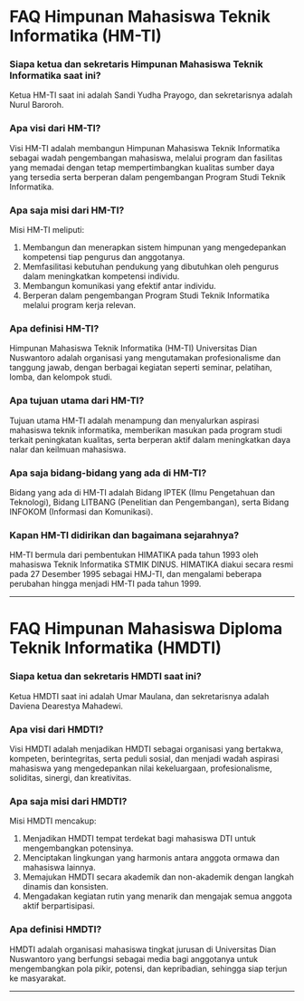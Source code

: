 
# **FAQ Himpunan Mahasiswa Teknik Informatika (HM-TI)**

### **Siapa ketua dan sekretaris Himpunan Mahasiswa Teknik Informatika saat ini?**

Ketua HM-TI saat ini adalah Sandi Yudha Prayogo, dan sekretarisnya adalah Nurul Baroroh.

### **Apa visi dari HM-TI?**

Visi HM-TI adalah membangun Himpunan Mahasiswa Teknik Informatika sebagai wadah pengembangan mahasiswa, melalui program dan fasilitas yang memadai dengan tetap mempertimbangkan kualitas sumber daya yang tersedia serta berperan dalam pengembangan Program Studi Teknik Informatika.

### **Apa saja misi dari HM-TI?**

Misi HM-TI meliputi:

1. Membangun dan menerapkan sistem himpunan yang mengedepankan kompetensi tiap pengurus dan anggotanya.
2. Memfasilitasi kebutuhan pendukung yang dibutuhkan oleh pengurus dalam meningkatkan kompetensi individu.
3. Membangun komunikasi yang efektif antar individu.
4. Berperan dalam pengembangan Program Studi Teknik Informatika melalui program kerja relevan.

### **Apa definisi HM-TI?**

Himpunan Mahasiswa Teknik Informatika (HM-TI) Universitas Dian Nuswantoro adalah organisasi yang mengutamakan profesionalisme dan tanggung jawab, dengan berbagai kegiatan seperti seminar, pelatihan, lomba, dan kelompok studi.

### **Apa tujuan utama dari HM-TI?**

Tujuan utama HM-TI adalah menampung dan menyalurkan aspirasi mahasiswa teknik informatika, memberikan masukan pada program studi terkait peningkatan kualitas, serta berperan aktif dalam meningkatkan daya nalar dan keilmuan mahasiswa.

### **Apa saja bidang-bidang yang ada di HM-TI?**

Bidang yang ada di HM-TI adalah Bidang IPTEK (Ilmu Pengetahuan dan Teknologi), Bidang LITBANG (Penelitian dan Pengembangan), serta Bidang INFOKOM (Informasi dan Komunikasi).

### **Kapan HM-TI didirikan dan bagaimana sejarahnya?**

HM-TI bermula dari pembentukan HIMATIKA pada tahun 1993 oleh mahasiswa Teknik Informatika STMIK DINUS. HIMATIKA diakui secara resmi pada 27 Desember 1995 sebagai HMJ-TI, dan mengalami beberapa perubahan hingga menjadi HM-TI pada tahun 1999.

---

# **FAQ Himpunan Mahasiswa Diploma Teknik Informatika (HMDTI)**

### **Siapa ketua dan sekretaris HMDTI saat ini?**

Ketua HMDTI saat ini adalah Umar Maulana, dan sekretarisnya adalah Daviena Dearestya Mahadewi.

### **Apa visi dari HMDTI?**

Visi HMDTI adalah menjadikan HMDTI sebagai organisasi yang bertakwa, kompeten, berintegritas, serta peduli sosial, dan menjadi wadah aspirasi mahasiswa yang mengedepankan nilai kekeluargaan, profesionalisme, soliditas, sinergi, dan kreativitas.

### **Apa saja misi dari HMDTI?**

Misi HMDTI mencakup:

1. Menjadikan HMDTI tempat terdekat bagi mahasiswa DTI untuk mengembangkan potensinya.
2. Menciptakan lingkungan yang harmonis antara anggota ormawa dan mahasiswa lainnya.
3. Memajukan HMDTI secara akademik dan non-akademik dengan langkah dinamis dan konsisten.
4. Mengadakan kegiatan rutin yang menarik dan mengajak semua anggota aktif berpartisipasi.

### **Apa definisi HMDTI?**

HMDTI adalah organisasi mahasiswa tingkat jurusan di Universitas Dian Nuswantoro yang berfungsi sebagai media bagi anggotanya untuk mengembangkan pola pikir, potensi, dan kepribadian, sehingga siap terjun ke masyarakat.

---
